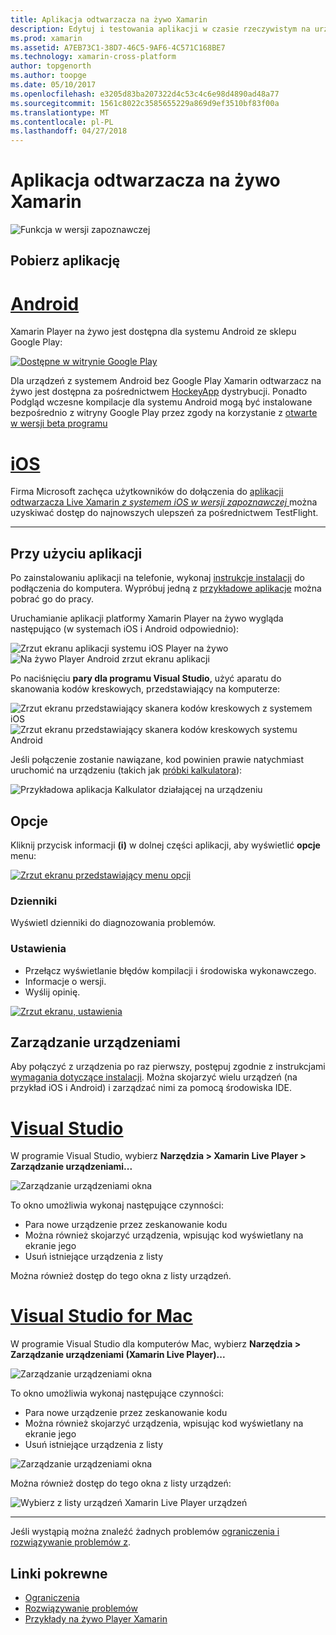 ```yaml
---
title: Aplikacja odtwarzacza na żywo Xamarin
description: Edytuj i testowania aplikacji w czasie rzeczywistym na urządzenia z systemem iOS lub Android
ms.prod: xamarin
ms.assetid: A7EB73C1-38D7-46C5-9AF6-4C571C168BE7
ms.technology: xamarin-cross-platform
author: topgenorth
ms.author: toopge
ms.date: 05/10/2017
ms.openlocfilehash: e3205d83ba207322d4c53c4c6e98d4890ad48a77
ms.sourcegitcommit: 1561c8022c3585655229a869d9ef3510bf83f00a
ms.translationtype: MT
ms.contentlocale: pl-PL
ms.lasthandoff: 04/27/2018
---
```

# <a name="xamarin-live-player-app"></a>Aplikacja odtwarzacza na żywo Xamarin

![Funkcja w wersji zapoznawczej](~/media/shared/preview.png)

## <a name="get-the-app"></a>Pobierz aplikację

# <a name="androidtabandroid"></a>[Android](#tab/android)

Xamarin Player na żywo jest dostępna dla systemu Android ze sklepu Google Play:

[![Dostępne w witrynie Google Play](images/google-play-badge.png)](https://play.google.com/store/apps/details?id=com.xamarin.live)

Dla urządzeń z systemem Android bez Google Play Xamarin odtwarzacz na żywo jest dostępna za pośrednictwem [HockeyApp](https://aka.ms/xlp-hockeyapp) dystrybucji. Ponadto Podgląd wczesne kompilacje dla systemu Android mogą być instalowane bezpośrednio z witryny Google Play przez zgody na korzystanie z [otwarte w wersji beta programu](https://play.google.com/apps/testing/com.xamarin.live)

# <a name="iostabios"></a>[iOS](#tab/ios)

Firma Microsoft zachęca użytkowników do dołączenia do [aplikacji odtwarzacza Live Xamarin _z systemem iOS w wersji zapoznawczej_ ](https://aka.ms/liveplayeralpha) można uzyskiwać dostęp do najnowszych ulepszeń za pośrednictwem TestFlight.

-----

## <a name="using-the-app"></a>Przy użyciu aplikacji

Po zainstalowaniu aplikacji na telefonie, wykonaj [instrukcje instalacji](~/tools/live-player/install.md) do podłączenia do komputera. Wypróbuj jedną z [przykładowe aplikacje](~/tools/live-player/samples.md) można pobrać go do pracy.

Uruchamianie aplikacji platformy Xamarin Player na żywo wygląda następująco (w systemach iOS i Android odpowiednio):

![Zrzut ekranu aplikacji systemu iOS Player na żywo](player-images/app-iphone-sml.png) ![Na żywo Player Android zrzut ekranu aplikacji](player-images/app-android-sml.png)

Po naciśnięciu **pary dla programu Visual Studio**, użyć aparatu do skanowania kodów kreskowych, przedstawiający na komputerze:

![Zrzut ekranu przedstawiający skanera kodów kreskowych z systemem iOS](player-images/scan-iphone-sml.png) ![Zrzut ekranu przedstawiający skanera kodów kreskowych systemu Android](player-images/scan-android-sml.png)

Jeśli połączenie zostanie nawiązane, kod powinien prawie natychmiast uruchomić na urządzeniu (takich jak [próbki kalkulatora](https://developer.xamarin.com/samples/mobile/LivePlayer/BasicCalculator)):

![Przykładowa aplikacja Kalkulator działającej na urządzeniu](player-images/basic-calculator-iphone-sml.png)

## <a name="options"></a>Opcje

Kliknij przycisk informacji **(i)** w dolnej części aplikacji, aby wyświetlić **opcje** menu:

[![Zrzut ekranu przedstawiający menu opcji](player-images/options-sml.png)](player-images/options.png#lightbox)

### <a name="logs"></a>Dzienniki

Wyświetl dzienniki do diagnozowania problemów.

### <a name="settings"></a>Ustawienia

- Przełącz wyświetlanie błędów kompilacji i środowiska wykonawczego.
- Informacje o wersji.
- Wyślij opinię.

[![Zrzut ekranu, ustawienia](player-images/settings-sml.png)](player-images/settings.png#lightbox)

## <a name="managing-devices"></a>Zarządzanie urządzeniami

Aby połączyć z urządzenia po raz pierwszy, postępuj zgodnie z instrukcjami [wymagania dotyczące instalacji](~/tools/live-player/install.md). Można skojarzyć wielu urządzeń (na przykład iOS i Android) i zarządzać nimi za pomocą środowiska IDE.

# <a name="visual-studiotabwindows"></a>[Visual Studio](#tab/windows)

W programie Visual Studio, wybierz **Narzędzia > Xamarin Live Player > Zarządzanie urządzeniami...**

![Zarządzanie urządzeniami okna](player-images/manage-tools-menu-vs.png)

To okno umożliwia wykonaj następujące czynności:

- Para nowe urządzenie przez zeskanowanie kodu
- Można również skojarzyć urządzenia, wpisując kod wyświetlany na ekranie jego
- Usuń istniejące urządzenia z listy

Można również dostęp do tego okna z listy urządzeń.

# <a name="visual-studio-for-mactabmacos"></a>[Visual Studio for Mac](#tab/macos)

W programie Visual Studio dla komputerów Mac, wybierz **Narzędzia > Zarządzanie urządzeniami (Xamarin Live Player)...**

![Zarządzanie urządzeniami okna](player-images/manage-tools-menu.png)

To okno umożliwia wykonaj następujące czynności:

- Para nowe urządzenie przez zeskanowanie kodu
- Można również skojarzyć urządzenia, wpisując kod wyświetlany na ekranie jego
- Usuń istniejące urządzenia z listy

![Zarządzanie urządzeniami okna](player-images/manage.png)

Można również dostęp do tego okna z listy urządzeń:

![Wybierz z listy urządzeń Xamarin Live Player urządzeń](player-images/manage-device-menu.png)

-----

Jeśli wystąpią można znaleźć żadnych problemów [ograniczenia i rozwiązywanie problemów z](~/tools/live-player/troubleshooting.md).

## <a name="related-links"></a>Linki pokrewne

- [Ograniczenia](~/tools/live-player/limitations.md)
- [Rozwiązywanie problemów](~/tools/live-player/troubleshooting.md)
- [Przykłady na żywo Player Xamarin](samples.md)
